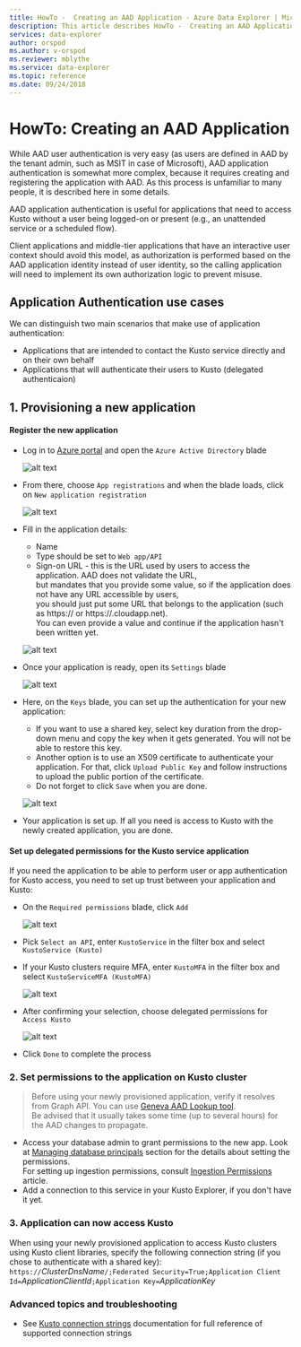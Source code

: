 ```yaml
---
title: HowTo -  Creating an AAD Application - Azure Data Explorer | Microsoft Docs
description: This article describes HowTo -  Creating an AAD Application in Azure Data Explorer.
services: data-explorer
author: orspod
ms.author: v-orspod
ms.reviewer: mblythe
ms.service: data-explorer
ms.topic: reference
ms.date: 09/24/2018
---
```

# HowTo: Creating an AAD Application

While AAD user authentication is very easy (as users are defined in AAD by
the tenant admin, such as MSIT in case of Microsoft), AAD application authentication
is somewhat more complex, because it requires creating and registering the application
with AAD. As this process is unfamiliar to many people, it is described here in some details.

AAD application authentication is useful for applications that need to access Kusto without a user being
logged-on or present (e.g., an unattended service or a scheduled flow).

Client applications and middle-tier applications that have an interactive user context should avoid this model, as authorization is performed based on the AAD
application identity instead of user identity, so the calling application will need to implement its own authorization logic to prevent misuse.

## Application Authentication use cases
We can distinguish two main scenarios that make use of application authentication:
* Applications that are intended to contact the Kusto service directly and on their own behalf
* Applications that will authenticate their users to Kusto (delegated authenticaion)

## 1. Provisioning a new application

#### Register the new application
* Log in to [Azure portal](https://portal.azure.com) and open the `Azure Active Directory` blade

    ![alt text](./images/Aad-create-app-step-0.png "Aad-create-app-step-0")

* From there, choose `App registrations` and when the blade loads, click on `New application registration`

    ![alt text](./images/Aad-create-app-step-1.png "Aad-create-app-step-1")

* Fill in the application details:
    * Name
    * Type should be set to `Web app/API`
    * Sign-on URL - this is the URL used by users to access the application. AAD does not validate the URL,<br>
        but mandates that you provide some value, so if the application does not have any URL accessible by users,<br>
        you should just put some URL that belongs to the application (such as https://<APP-CNAME> or https://<CLOUD-SERVICE-NAME>.cloudapp.net).<br>
        You can even provide a value and continue if the application hasn't been written yet.

    ![alt text](./images/Aad-create-app-step-2.png "Aad-create-app-step-2")

* Once your application is ready, open its `Settings` blade

    ![alt text](./images/Aad-create-app-step-3.png "Aad-create-app-step-3")

* Here, on the `Keys` blade, you can set up the authentication for your new application:
    * If you want to use a shared key, select key duration from the drop-down menu and copy the key when it gets generated.
        You will not be able to restore this key.
    * Another option is to use an X509 certificate to authenticate your application.
        For that, click `Upload Public Key` and follow instructions to upload the public portion of the certificate.
    * Do not forget to click `Save` when you are done.

    ![alt text](./images/Aad-create-app-step-4.png "Aad-create-app-step-4")

* Your application is set up. If all you need is access to Kusto with the newly created application, you are done.
<P>

#### Set up delegated permissions for the Kusto service application
If you need the application to be able to perform user or app authentication for Kusto access, you need to set up trust between your application and Kusto:

* On the `Required permissions` blade, click `Add`

    ![alt text](./images/Aad-create-app-step-5.png "Aad-create-app-step-5")

* Pick `Select an API`, enter `KustoService` in the filter box and select `KustoService (Kusto)`
* If your Kusto clusters require MFA, enter `KustoMFA` in the filter box and select `KustoServiceMFA (KustoMFA)`

    ![alt text](./images/Aad-create-app-step-6.png "Aad-create-app-step-6")

* After confirming your selection, choose delegated permissions for `Access Kusto`

    ![alt text](./images/Aad-create-app-step-7.png "Aad-create-app-step-7")

* Click `Done` to complete the process

### 2. Set permissions to the application on Kusto cluster
> Before using your newly provisioned application, verify it resolves from Graph API. You can use [Geneva AAD Lookup tool](https://www.analytics.msftcloudes.com/support/directory).<br>
    Be advised that it usually takes some time (up to several hours) for the AAD changes to propagate.

* Access your database admin to grant permissions to the new app.
Look at [Managing database principals](../security-roles.md) section for the details about setting the permissions.<br>
For setting up ingestion permissions, consult [Ingestion Permissions](../../api/netfx/kusto-ingest-client-permissions.md) article.
* Add a connection to this service in your Kusto Explorer, if you don't have it yet.

### 3. Application can now access Kusto
When using your newly provisioned application to access Kusto clusters using Kusto client libraries, specify the following connection string (if you chose to authenticate with a shared key):
<br>
`https://`*ClusterDnsName*`/;Federated Security=True;Application Client Id=`*ApplicationClientId*`;Application Key=`*ApplicationKey*
<br>

### Advanced topics and troubleshooting
* See [Kusto connection strings](../../api/connection-strings/kusto.md) documentation for full reference of supported connection strings
